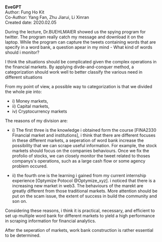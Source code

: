 **EveGPT**  
Author: Fung Ho Kit  
Co-Author: Yang	Fan, Zhu	Jiarui, Li	Xinran  
Created date: 2020.02.05  


During the lecture,  Dr.BUEHLMAIER showed us the spying program for twitter. The program really catch my message and download it on the laptop. While the program can capture the tweets containing words that are specify in a word bank, a question apear in my mind - What kind of words should i monitor?

I think the situations should be complicated given the complex operations in the financial markets. By applying divde-and-conquer method, a categorization should work well to better classify the various need in different situations

From my point of view, a possible way to categorization is that we divided the whole pie into: 

- i) Money markets, 
- ii) Capital markets, 
- iv) Cryptocurrency markets

The reasons of my division are:

  - i) The first three is the knowledge i obtained form the course [FINA2330 Financial market and institutions], i think that there are different focuses in these different markets, a seperation of word bank increase the possibility that we can scrape useful information. For example, the stock markets should focus on the companies behaviours. Once we fix the profolio of stocks, we can closely monitor the tweet related to thoses companys's operations, such as a large cash flow or some agency problem occured. 
  
  - ii) the fourth one is the learning i gained from my current internship experience [Optymize Potocol @Optymize_xyz]. i noticed that there is a increasing new market in web3. The behaviours of the marekt are greatly different from those traditional markets. More attention should be put on the scam issue, the extent of success in build the community and son on. 

Considering these reasons, i think it is practical, necessary, and efficient to set up multiple word bank for different markets to yield a high performance in scraping information for financial analytics. 

After the seperation of markets, work bank construction is rather essential to be determined.


